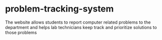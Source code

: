 problem-tracking-system
=======================

The website allows students to report computer related problems to the department and helps lab technicians keep track and prioritize solutions to those problems
